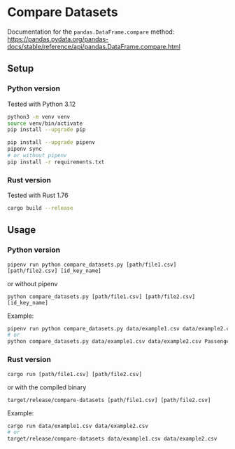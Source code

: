 # Compare Datasets

Documentation for the `pandas.DataFrame.compare` method:
https://pandas.pydata.org/pandas-docs/stable/reference/api/pandas.DataFrame.compare.html

## Setup

### Python version

Tested with Python 3.12

```bash
python3 -m venv venv
source venv/bin/activate
pip install --upgrade pip

pip install --upgrade pipenv
pipenv sync
# or without pipenv
pip install -r requirements.txt
```

### Rust version

Tested with Rust 1.76

```bash
cargo build --release
```

## Usage

### Python version

`pipenv run python compare_datasets.py [path/file1.csv] [path/file2.csv] [id_key_name]`

or without pipenv

`python compare_datasets.py [path/file1.csv] [path/file2.csv] [id_key_name]`


Example:

```bash
pipenv run python compare_datasets.py data/example1.csv data/example2.csv PassengerId
# or
python compare_datasets.py data/example1.csv data/example2.csv PassengerId
```

### Rust version

`cargo run [path/file1.csv] [path/file2.csv]`

or with the compiled binary

`target/release/compare-datasets [path/file1.csv] [path/file2.csv]`


Example:

```bash
cargo run data/example1.csv data/example2.csv
# or
target/release/compare-datasets data/example1.csv data/example2.csv
```
